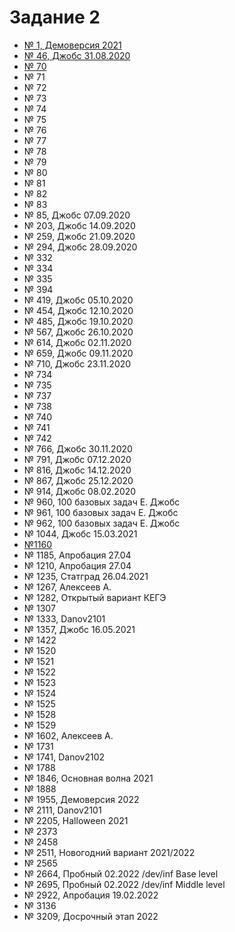 # Задание 2

* [№ 1, Демоверсия 2021](02/kompege/1.md)
* [№ 46, Джобс 31.08.2020](02/kompege/46.md)
* [№ 70](02/kompege/70.md)
* № 71
* № 72
* № 73
* № 74
* № 75
* № 76
* № 77
* № 78
* № 79
* № 80
* № 81
* № 82
* № 83
* № 85, Джобс 07.09.2020
* № 203, Джобс 14.09.2020
* № 259, Джобс 21.09.2020
* № 294, Джобс 28.09.2020
* № 332
* № 334
* № 335
* № 394
* № 419, Джобс 05.10.2020
* № 454, Джобс 12.10.2020
* № 485, Джобс 19.10.2020
* № 567, Джобс 26.10.2020
* № 614, Джобс 02.11.2020
* № 659, Джобс 09.11.2020
* № 710, Джобс 23.11.2020
* № 734
* № 735
* № 737
* № 738
* № 740
* № 741
* № 742
* № 766, Джобс 30.11.2020
* № 791, Джобс 07.12.2020
* № 816, Джобс 14.12.2020
* № 867, Джобс 25.12.2020
* № 914, Джобс 08.02.2020
* № 960, 100 базовых задач Е. Джобс
* № 961, 100 базовых задач Е. Джобс
* № 962, 100 базовых задач Е. Джобс
* № 1044, Джобс 15.03.2021
* [№1160](02/kompege/1160.md)
* № 1185, Апробация 27.04
* № 1210, Апробация 27.04
* № 1235, Статград 26.04.2021
* № 1267, Алексеев А.
* № 1282, Открытый вариант КЕГЭ
* № 1307
* № 1333, Danov2101
* № 1357, Джобс 16.05.2021
* № 1422
* № 1520
* № 1521
* № 1522
* № 1523
* № 1524
* № 1525
* № 1528
* № 1529
* № 1602, Алексеев А.
* № 1731
* № 1741, Danov2102
* № 1788
* № 1846, Основная волна 2021
* № 1888
* № 1955, Демоверсия 2022
* № 2111, Danov2101
* № 2205, Halloween 2021
* № 2373
* № 2458
* № 2511, Новогодний вариант 2021/2022
* № 2565
* № 2664, Пробный 02.2022 /dev/inf Base level
* № 2695, Пробный 02.2022 /dev/inf Middle level
* № 2922, Апробация 19.02.2022
* № 3136
* № 3209, Досрочный этап 2022
